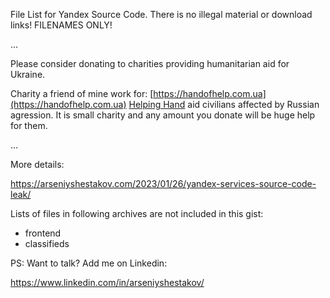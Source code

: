 File List for Yandex Source Code.
There is no illegal material or download links! FILENAMES ONLY!


...

Please consider donating to charities providing humanitarian aid for Ukraine.

Charity a friend of mine work for: [https://handofhelp.com.ua](https://handofhelp.com.ua)
[Helping Hand](https://handofhelp.com.ua) aid civilians affected by Russian agression.
It is small charity and any amount you donate will be huge help for them.

...

More details:

https://arseniyshestakov.com/2023/01/26/yandex-services-source-code-leak/

Lists of files in following archives are not included in this gist:

* frontend
* classifieds

PS: Want to talk? Add me on Linkedin:

https://www.linkedin.com/in/arseniyshestakov/

